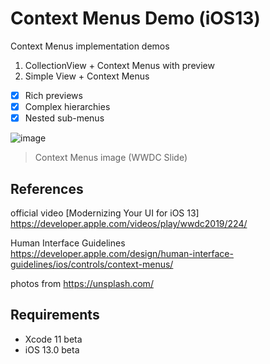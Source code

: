 # Context Menus Demo (iOS13)
Context Menus implementation demos

1. CollectionView + Context Menus with preview
2. Simple View + Context Menus

- [x] Rich previews
- [x] Complex hierarchies
- [x] Nested sub-menus

![image](https://user-images.githubusercontent.com/5630896/59643647-71b71a00-91a4-11e9-9e5d-d8c894ca5b53.png)

> Context Menus image (WWDC Slide)

## References
official video [Modernizing Your UI for iOS 13]  
https://developer.apple.com/videos/play/wwdc2019/224/

Human Interface Guidelines  
https://developer.apple.com/design/human-interface-guidelines/ios/controls/context-menus/

photos from https://unsplash.com/

## Requirements
* Xcode 11 beta
* iOS 13.0 beta
